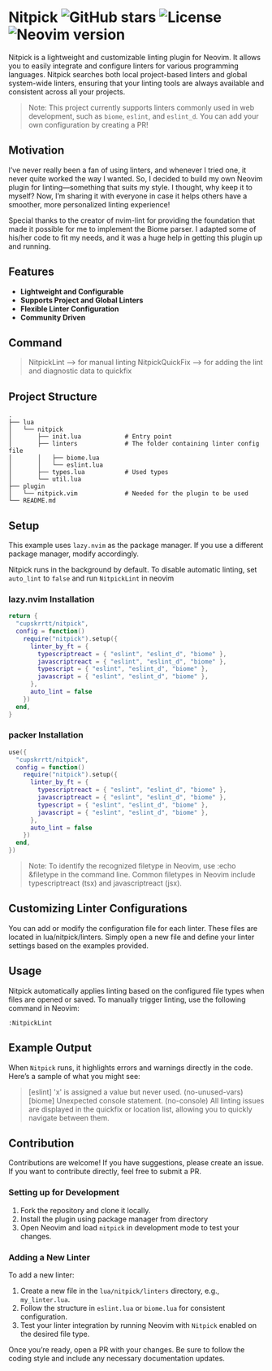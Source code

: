 # Nitpick ![GitHub stars](https://img.shields.io/github/stars/cupskrrtt/nitpick) ![License](https://img.shields.io/github/license/cupskrrtt/nitpick) ![Neovim version](https://img.shields.io/badge/Neovim-0.5+-green)

Nitpick is a lightweight and customizable linting plugin for Neovim. It allows you to easily integrate and configure linters for various programming languages. Nitpick searches both local project-based linters and global system-wide linters, ensuring that your linting tools are always available and consistent across all your projects.

> Note: This project currently supports linters commonly used in web development, such as `biome`, `eslint`, and `eslint_d`. You can add your own configuration by creating a PR!

## Motivation
I’ve never really been a fan of using linters, and whenever I tried one, it never quite worked the way I wanted. So, I decided to build my own Neovim plugin for linting—something that suits my style. I thought, why keep it to myself? Now, I’m sharing it with everyone in case it helps others have a smoother, more personalized linting experience!

Special thanks to the creator of nvim-lint for providing the foundation that made it possible for me to implement the Biome parser. I adapted some of his/her code to fit my needs, and it was a huge help in getting this plugin up and running.

## Features
- **Lightweight and Configurable**
- **Supports Project and Global Linters**
- **Flexible Linter Configuration**
- **Community Driven**

## Command
> NitpickLint  --> for manual linting
> NitpickQuickFix --> for adding the lint and diagnostic data to quickfix

## Project Structure
```
.
├── lua
│   └── nitpick
│       ├── init.lua            # Entry point
│       ├── linters             # The folder containing linter config file
│       │   ├── biome.lua
│       │   └── eslint.lua
│       ├── types.lua           # Used types
│       └── util.lua
├── plugin                  
│   └── nitpick.vim             # Needed for the plugin to be used
└── README.md
```

## Setup

This example uses `lazy.nvim` as the package manager. If you use a different package manager, modify accordingly.

Nitpick runs in the background by default. To disable automatic linting, set `auto_lint` to `false` and run `NitpickLint` in neovim

### lazy.nvim Installation
```lua
return {
  "cupskrrtt/nitpick",
  config = function()
    require("nitpick").setup({
      linter_by_ft = {
        typescriptreact = { "eslint", "eslint_d", "biome" },
        javascriptreact = { "eslint", "eslint_d", "biome" },
        typescript = { "eslint", "eslint_d", "biome" },
        javascript = { "eslint", "eslint_d", "biome" },
      },
      auto_lint = false
    })
  end,
}
```
### packer Installation
```lua
use({
  "cupskrrtt/nitpick",
  config = function()
    require("nitpick").setup({
      linter_by_ft = {
        typescriptreact = { "eslint", "eslint_d", "biome" },
        javascriptreact = { "eslint", "eslint_d", "biome" },
        typescript = { "eslint", "eslint_d", "biome" },
        javascript = { "eslint", "eslint_d", "biome" },
      },
      auto_lint = false
    })
  end,
})
```
> Note: To identify the recognized filetype in Neovim, use :echo &filetype in the command line. Common filetypes in Neovim include typescriptreact (tsx) and javascriptreact (jsx).

## Customizing Linter Configurations

You can add or modify the configuration file for each linter. These files are located in lua/nitpick/linters. Simply open a new file and define your linter settings based on the examples provided.

## Usage

Nitpick automatically applies linting based on the configured file types when files are opened or saved. To manually trigger linting, use the following command in Neovim:
```vim
:NitpickLint
```

## Example Output
When `Nitpick` runs, it highlights errors and warnings directly in the code. Here’s a sample of what you might see:
> [eslint] 'x' is assigned a value but never used. (no-unused-vars) 
> [biome] Unexpected console statement. (no-console)
All linting issues are displayed in the quickfix or location list, allowing you to quickly navigate between them.


## Contribution

Contributions are welcome! If you have suggestions, please create an issue. If you want to contribute directly, feel free to submit a PR.

### Setting up for Development

1. Fork the repository and clone it locally.
2. Install the plugin using package manager from directory
3. Open Neovim and load `nitpick` in development mode to test your changes.

### Adding a New Linter

To add a new linter:
1. Create a new file in the `lua/nitpick/linters` directory, e.g., `my_linter.lua`.
2. Follow the structure in `eslint.lua` or `biome.lua` for consistent configuration.
3. Test your linter integration by running Neovim with `Nitpick` enabled on the desired file type.

Once you’re ready, open a PR with your changes. Be sure to follow the coding style and include any necessary documentation updates.
